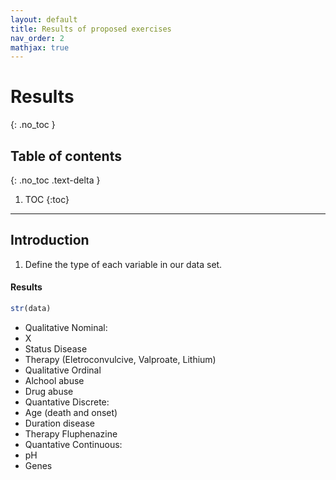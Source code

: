 ```yaml
---
layout: default
title: Results of proposed exercises
nav_order: 2
mathjax: true
---
```


# Results
{: .no_toc }

## Table of contents
{: .no_toc .text-delta }

1. TOC
{:toc}

---
 
## Introduction
1. Define the type of each variable in our data set.

#### Results


```r
str(data)
```

* Qualitative Nominal:
* X
* Status Disease
* Therapy (Eletroconvulcive, Valproate, Lithium)
* Qualitative Ordinal 
* Alchool abuse
* Drug abuse
* Quantative Discrete:
* Age (death and onset)
* Duration disease
* Therapy Fluphenazine
* Quantative Continuous:
* pH
* Genes